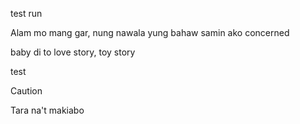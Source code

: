 test run

Alam mo mang gar, nung nawala yung bahaw samin ako concerned

baby di to love story, toy story

test

> [!CAUTION]
> Tara na't makiabo